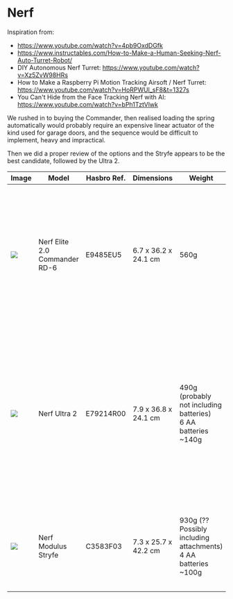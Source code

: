 # Nerf

Inspiration from:

* https://www.youtube.com/watch?v=4pb9OxdDGfk
* https://www.instructables.com/How-to-Make-a-Human-Seeking-Nerf-Auto-Turret-Robot/
* DIY Autonomous Nerf Turret: https://www.youtube.com/watch?v=Xz5ZvW98HRs
* How to Make a Raspberry Pi Motion Tracking Airsoft / Nerf Turret: https://www.youtube.com/watch?v=HoRPWUl_sF8&t=1327s
* You Can't Hide from the Face Tracking Nerf with AI: https://www.youtube.com/watch?v=bPh1TztVlwk

We rushed in to buying the Commander, then realised loading the spring automatically would probably require an expensive linear actuator of the kind used for garage doors, and the sequence would be difficult to implement, heavy and impractical.

Then we did a proper review of the options and the Stryfe appears to be the best candidate, followed by the Ultra 2.

 

| Image                            | Model                         | Hasbro Ref. | Dimensions           | Weight                                                       | Price                                                 | Comments                                                     |
| -------------------------------- | ----------------------------- | ----------- | -------------------- | ------------------------------------------------------------ | ----------------------------------------------------- | ------------------------------------------------------------ |
| ![](./assets/nerf_commander.jpg) | Nerf Elite 2.0 Commander RD-6 | E9485EU5    | 6.7 x 36.2 x 24.1 cm | 560g                                                         | 9.99€  [@Amazon](https://www.amazon.es/dp/B07ZYCNZTZ) | Reloading with the black slider while keeping the trigger pressed allows rapid fire. However the slider has ~60cm stroke and the spring requires a lot of force. |
| ![](./assets/nerf_2_ultra.jpg)   | Nerf Ultra 2                  | E79214R00   | 7.9 x 36.8 x 24.1 cm | 490g (probably not including batteries)<br />6 AA batteries ~140g | 34.98€                                                | Easier to automate: keep lower trigger pressed continuously and actuate the top one with a 12V standard car door actuator. However there are bad reviews due to inaccurate Ultra darts and frequent clogging. |
| ![](./assets/nerf_stryfe.jpg)    | Nerf Modulus Stryfe           | C3583F03    | 7.3 x 25.7 x 42.2 cm | 930g (?? Possibly including attachments)<br/>4 AA batteries ~100g | 42.07€                                                | Easy to automate, same as the Ultra 2. Pricier but has better reviews. Heavier? Check dimensions... |

